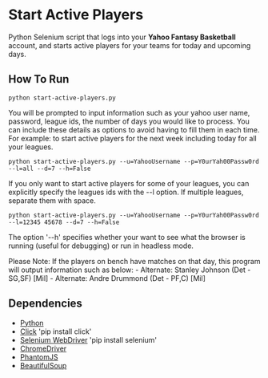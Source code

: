 # Start Active Players

Python Selenium script that logs into your **Yahoo Fantasy Basketball** account, and starts active players for your teams for today and upcoming days. 

## How To Run

`python start-active-players.py`

You will be prompted to input information such as your yahoo user name, password, league ids, the number of days you would like to process. You can include these details as options to avoid having to fill them in each time. For example: to start active players for the next week including today for all your leagues.

`python start-active-players.py --u=YahooUsername --p=Y0urYah00Passw0rd --l=all --d=7 --h=False`

If you only want to start active players for some of your leagues, you can explicitly specify the leagues ids with the --l option.
If multiple leagues, separate them with space.

`python start-active-players.py --u=YahooUsername --p=Y0urYah00Passw0rd --l=12345 45678 --d=7 --h=False`

The option '--h' specifies whether your want to see what the browser is running (useful for debugging) or run in headless mode.

Please Note:
If the players on bench have matches on that day, this program will output information such as below:
    - Alternate: Stanley Johnson (Det - SG,SF) [Mil]
    - Alternate: Andre Drummond (Det - PF,C) [Mil]

## Dependencies

* [Python](https://www.python.org/)
* [Click](http://click.pocoo.org/)
    'pip install click'
* [Selenium WebDriver](http://www.seleniumhq.org/projects/webdriver/)
    'pip install selenium'
* [ChromeDriver](https://sites.google.com/a/chromium.org/chromedriver/downloads)
* [PhantomJS](http://phantomjs.org/)
* [BeautifulSoup](https://pypi.python.org/pypi/beautifulsoup4/)


